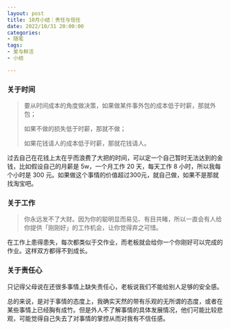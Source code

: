 ```yaml
---
layout: post
title: 10月小结｜责任与信任
date: 2022/10/31 20:00:00
categories:
- 随笔
tags:
- 爱与鲜活
- 小结

---
```


### 关于时间

> 要从时间成本的角度做决策，如果做某件事外包的成本低于时薪，那就外包；
>
> 如果不做的损失低于时薪，那就不做；
>
> 如果花钱请人的成本低于时薪，那就花钱请人。

过去自己在花钱上太在乎而浪费了大把的时间，可以定一个自己暂时无法达到的金钱，比如假设自己的月薪是 5w，一个月工作 20 天，每天工作 8 小时，所以我每个小时是 300 元。如果做这个事情的价值超过300元，就自己做，如果不是那就找淘宝吧。



### 关于工作

> 你永远发不了大财。因为你的聪明显而易见、有目共睹，所以一直会有人给你提供「刚刚好」的工作机会，让你觉得弃之可惜。

在工作上患得患失，每次都类似于交作业，而老板就会给你一个你刚好可以完成的作业。这样双方都得不到成长。



### 关于责任心

只记得父母说在还很多事情上缺失责任心，老板说我们不能给别人足够的安全感。


总的来说，是对于事情的态度上，我确实天然的带有乐观的无所谓的态度，或者在某些事情上已经胸有成竹。但是外人不了解事情的具体发展情况，他们可能比较悲观，可能觉得自己失去了对事情的掌控从而对我有不信任感。
